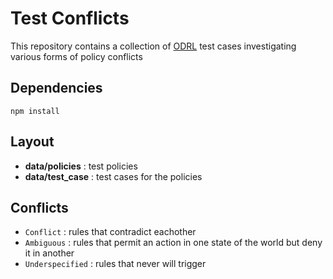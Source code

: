 # Test Conflicts

This repository contains a collection of [ODRL](https://www.w3.org/TR/odrl-model/) test cases investigating various forms of policy conflicts

## Dependencies

```
npm install
```

## Layout

- **data/policies** : test policies
- **data/test_case** : test cases for the policies

## Conflicts

- `Conflict` : rules that contradict eachother
- `Ambiguous` : rules that permit an action in one state of the world but deny it in another
- `Underspecified` : rules that never will trigger